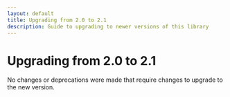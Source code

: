 ```yaml
---
layout: default
title: Upgrading from 2.0 to 2.1
description: Guide to upgrading to newer versions of this library
---
```


# Upgrading from 2.0 to 2.1

No changes or deprecations were made that require changes to upgrade to the new version.

